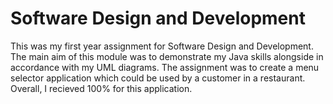 # Software Design and Development

This was my first year assignment for Software Design and Development. The main aim of this module was to demonstrate my Java skills alongside in accordance with my UML diagrams. The assignment was to create a menu selector application which could be used by a customer in a restaurant. Overall, I recieved 100% for this application.
